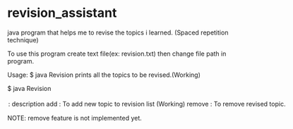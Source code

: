 # revision_assistant
java program that helps me to revise the topics i learned. (Spaced repetition technique)



To use this program create text file(ex: revision.txt) then change file path in program.


Usage:
$ java Revision
  prints all the topics to be revised.(Working)
  
  
$ java Revision <option>
    <option> : description
     add     : To add new topic to revision list (Working)
     remove  : To remove revised topic.


NOTE: remove feature is not implemented yet.
